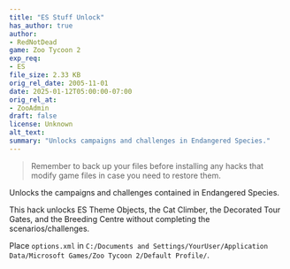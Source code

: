 ```yaml
---
title: "ES Stuff Unlock"
has_author: true
author: 
- RedNotDead
game: Zoo Tycoon 2
exp_req: 
- ES
file_size: 2.33 KB
orig_rel_date: 2005-11-01
date: 2025-01-12T05:00:00-07:00
orig_rel_at: 
- ZooAdmin
draft: false
license: Unknown
alt_text: 
summary: "Unlocks campaigns and challenges in Endangered Species."
---
```

> Remember to back up your files before installing any hacks that modify game files in case you need to restore them.

Unlocks the campaigns and challenges contained in Endangered Species. 
 
This hack unlocks ES Theme Objects, the Cat Climber, the Decorated Tour Gates, and the Breeding Centre without completing the scenarios/challenges.

Place `options.xml` in `C:/Documents and Settings/YourUser/Application Data/Microsoft Games/Zoo Tycoon 2/Default Profile/`.

